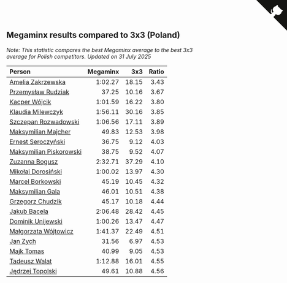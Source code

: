 ## Megaminx results compared to 3x3 (Poland)

*Note: This statistic compares the best Megaminx average to the best 3x3 average for Polish competitors.*
*Updated on 31 July 2025*

| Person | Megaminx | 3x3 | Ratio |
| :--- | ---: | ---: | ---: |
| [Amelia Zakrzewska](https://www.worldcubeassociation.org/persons/2012ZAKR01) | 1:02.27 | 18.15 | 3.43 |
| [Przemysław Rudziak](https://www.worldcubeassociation.org/persons/2020RUDZ02) | 37.25 | 10.16 | 3.67 |
| [Kacper Wójcik](https://www.worldcubeassociation.org/persons/2016WOJC06) | 1:01.59 | 16.22 | 3.80 |
| [Klaudia Milewczyk](https://www.worldcubeassociation.org/persons/2022MILE05) | 1:56.11 | 30.16 | 3.85 |
| [Szczepan Rozwadowski](https://www.worldcubeassociation.org/persons/2025ROZW02) | 1:06.56 | 17.11 | 3.89 |
| [Maksymilian Majcher](https://www.worldcubeassociation.org/persons/2011MAJC01) | 49.83 | 12.53 | 3.98 |
| [Ernest Seroczyński](https://www.worldcubeassociation.org/persons/2015SERO02) | 36.75 | 9.12 | 4.03 |
| [Maksymilian Piskorowski](https://www.worldcubeassociation.org/persons/2017PISK01) | 38.75 | 9.52 | 4.07 |
| [Zuzanna Bogusz](https://www.worldcubeassociation.org/persons/2022BOGU01) | 2:32.71 | 37.29 | 4.10 |
| [Mikołaj Dorosiński](https://www.worldcubeassociation.org/persons/2016DORO01) | 1:00.02 | 13.97 | 4.30 |
| [Marcel Borkowski](https://www.worldcubeassociation.org/persons/2023BORK01) | 45.19 | 10.45 | 4.32 |
| [Maksymilian Gala](https://www.worldcubeassociation.org/persons/2022GALA01) | 46.01 | 10.51 | 4.38 |
| [Grzegorz Chudzik](https://www.worldcubeassociation.org/persons/2018CHUD02) | 45.17 | 10.18 | 4.44 |
| [Jakub Bacela](https://www.worldcubeassociation.org/persons/2018BACE01) | 2:06.48 | 28.42 | 4.45 |
| [Dominik Unijewski](https://www.worldcubeassociation.org/persons/2017UNIJ01) | 1:00.26 | 13.47 | 4.47 |
| [Małgorzata Wójtowicz](https://www.worldcubeassociation.org/persons/2018WOJT01) | 1:41.37 | 22.49 | 4.51 |
| [Jan Zych](https://www.worldcubeassociation.org/persons/2014ZYCH01) | 31.56 | 6.97 | 4.53 |
| [Majk Tomas](https://www.worldcubeassociation.org/persons/2022TOMA05) | 40.99 | 9.05 | 4.53 |
| [Tadeusz Walat](https://www.worldcubeassociation.org/persons/2024WALA02) | 1:12.88 | 16.01 | 4.55 |
| [Jędrzej Topolski](https://www.worldcubeassociation.org/persons/2024TOPO01) | 49.61 | 10.88 | 4.56 |


<a href="https://github.com/maxidragon/wca_statistics_pl" class="github-corner" aria-label="View source on Github"><svg width="80" height="80" viewBox="0 0 250 250" style="fill:#151513; color:#fff; position: absolute; top: 0; border: 0; right: 0;" aria-hidden="true"><path d="M0,0 L115,115 L130,115 L142,142 L250,250 L250,0 Z"></path><path d="M128.3,109.0 C113.8,99.7 119.0,89.6 119.0,89.6 C122.0,82.7 120.5,78.6 120.5,78.6 C119.2,72.0 123.4,76.3 123.4,76.3 C127.3,80.9 125.5,87.3 125.5,87.3 C122.9,97.6 130.6,101.9 134.4,103.2" fill="currentColor" style="transform-origin: 130px 106px;" class="octo-arm"></path><path d="M115.0,115.0 C114.9,115.1 118.7,116.5 119.8,115.4 L133.7,101.6 C136.9,99.2 139.9,98.4 142.2,98.6 C133.8,88.0 127.5,74.4 143.8,58.0 C148.5,53.4 154.0,51.2 159.7,51.0 C160.3,49.4 163.2,43.6 171.4,40.1 C171.4,40.1 176.1,42.5 178.8,56.2 C183.1,58.6 187.2,61.8 190.9,65.4 C194.5,69.0 197.7,73.2 200.1,77.6 C213.8,80.2 216.3,84.9 216.3,84.9 C212.7,93.1 206.9,96.0 205.4,96.6 C205.1,102.4 203.0,107.8 198.3,112.5 C181.9,128.9 168.3,122.5 157.7,114.1 C157.9,116.9 156.7,120.9 152.7,124.9 L141.0,136.5 C139.8,137.7 141.6,141.9 141.8,141.8 Z" fill="currentColor" class="octo-body"></path></svg></a><style>.github-corner:hover .octo-arm{animation:octocat-wave 560ms ease-in-out}@keyframes octocat-wave{0%,100%{transform:rotate(0)}20%,60%{transform:rotate(-25deg)}40%,80%{transform:rotate(10deg)}}@media (max-width:500px){.github-corner:hover .octo-arm{animation:none}.github-corner .octo-arm{animation:octocat-wave 560ms ease-in-out}}</style>
